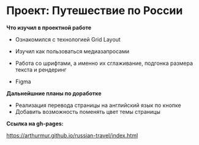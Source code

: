 # Проект: Путешествие по России

**Что изучил в проектной работе**

* Ознакомился с технологией Grid Layout

* Изучил как пользоваться медиазапросами

* Работа со шрифтами, а именно их сглаживание, подгонка размера текста и рендеринг

* Figma

**Дальнейшние планы по доработке**
* Реализация перевода страницы на английский язык по кнопке
* Добавить возможность поменять цвет темы страницы

**Ссылка на gh-pages:**

https://arthurmur.github.io/russian-travel/index.html